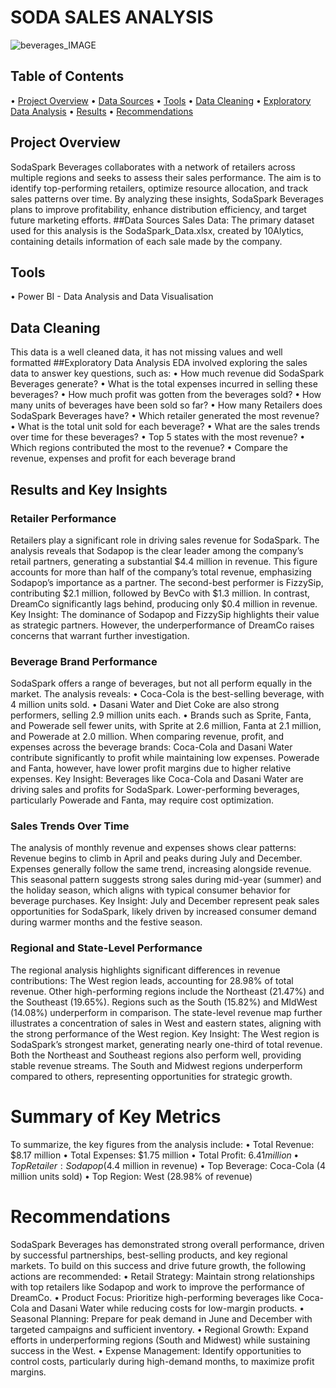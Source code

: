 # SODA SALES ANALYSIS 
![beverages_IMAGE](https://github.com/user-attachments/assets/200569d2-ad00-41b4-9c11-45b3f51db26f)


## Table of Contents
•	[Project Overview](#Project-Overiew)
•	[Data Sources](#Data-Sources)
•	[Tools](#Tools)
•	[Data Cleaning](#Data-Cleaning)
•	[Exploratory Data Analysis](#Exploratory-Data-Analysis)
•	[Results](#Results)
•	[Recommendations](#Recommendations)

## Project Overview
SodaSpark Beverages collaborates with a network of retailers across multiple regions and seeks to assess their sales performance. The aim is to identify top-performing retailers, optimize resource allocation, and track sales patterns over time. By analyzing these insights, SodaSpark Beverages plans to improve profitability, enhance distribution efficiency, and target future marketing efforts.
##Data Sources
Sales Data: The primary dataset used for this analysis is the SodaSpark_Data.xlsx,  created by 10Alytics, containing details information of each sale made by the company.

## Tools
•	Power BI - Data Analysis and Data Visualisation

## Data Cleaning 
This data is a well cleaned data, it has not missing values and well formatted
##Exploratory Data Analysis
EDA involved exploring the sales data to answer key questions, such as:
•	How much revenue did SodaSpark Beverages generate?
•	What is the total expenses incurred in selling these beverages?
•	How much profit was gotten from the beverages sold?
•	How many units of beverages have been sold so far?
•	How many Retailers does SodaSpark Beverages have?
•	Which retailer generated the most revenue?
•	What is the total unit sold for each beverage?
•	What are the sales trends over time for these beverages?
•	Top 5 states with the most revenue?
•	Which regions contributed the most to the revenue?
•	Compare the revenue, expenses and profit for each beverage brand

## Results and Key Insights
### Retailer Performance
Retailers play a significant role in driving sales revenue for SodaSpark. The analysis reveals that Sodapop is the clear leader among the company’s retail partners, generating a substantial $4.4 million in revenue. This figure accounts for more than half of the company’s total revenue, emphasizing Sodapop’s importance as a partner. The second-best performer is FizzySip, contributing $2.1 million, followed by BevCo with $1.3 million. In contrast, DreamCo significantly lags behind, producing only $0.4 million in revenue.
Key Insight: The dominance of Sodapop and FizzySip highlights their value as strategic partners. However, the underperformance of DreamCo raises concerns that warrant further investigation.

### Beverage Brand Performance
SodaSpark offers a range of beverages, but not all perform equally in the market. The analysis reveals:
•	Coca-Cola is the best-selling beverage, with 4 million units sold.
•	Dasani Water and Diet Coke are also strong performers, selling 2.9 million units each.
•	Brands such as Sprite, Fanta, and Powerade sell fewer units, with Sprite at 2.6 million, Fanta at 2.1 million, and Powerade at 2.0 million.
When comparing revenue, profit, and expenses across the beverage brands: Coca-Cola and Dasani Water contribute significantly to profit while maintaining low expenses. Powerade and Fanta, however, have lower profit margins due to higher relative expenses.
Key Insight: Beverages like Coca-Cola and Dasani Water are driving sales and profits for SodaSpark. Lower-performing beverages, particularly Powerade and Fanta, may require cost optimization.

### Sales Trends Over Time
The analysis of monthly revenue and expenses shows clear patterns: Revenue begins to climb in April and peaks during July and December. Expenses generally follow the same trend, increasing alongside revenue. This seasonal pattern suggests strong sales during mid-year (summer) and the holiday season, which aligns with typical consumer behavior for beverage purchases.
Key Insight: July and December represent peak sales opportunities for SodaSpark, likely driven by increased consumer demand during warmer months and the festive season.

### Regional and State-Level Performance
The regional analysis highlights significant differences in revenue contributions: The West region leads, accounting for 28.98% of total revenue. Other high-performing regions include the Northeast (21.47%) and the Southeast (19.65%). Regions such as the South (15.82%) and MIdWest (14.08%) underperform in comparison. The state-level revenue map further illustrates a concentration of sales in West and eastern states, aligning with the strong performance of the West region.
Key Insight: The West region is SodaSpark’s strongest market, generating nearly one-third of total revenue. Both the Northeast and Southeast regions also perform well, providing stable revenue streams. The South and Midwest regions underperform compared to others, representing opportunities for strategic growth. 

# Summary of Key Metrics
To summarize, the key figures from the analysis include:
•	Total Revenue: $8.17 million
•	Total Expenses: $1.75 million
•	Total Profit: $6.41 million
•	Top Retailer: Sodapop ($4.4 million in revenue)
•	Top Beverage: Coca-Cola (4 million units sold)
•	Top Region: West (28.98% of revenue)

# Recommendations
SodaSpark Beverages has demonstrated strong overall performance, driven by successful partnerships, best-selling products, and key regional markets. To build on this success and drive future growth, the following actions are recommended:
•	Retail Strategy: Maintain strong relationships with top retailers like Sodapop and work to improve the performance of DreamCo.
•	Product Focus: Prioritize high-performing beverages like Coca-Cola and Dasani Water while reducing costs for low-margin products.
•	Seasonal Planning: Prepare for peak demand in June and December with targeted campaigns and sufficient inventory.
•	Regional Growth: Expand efforts in underperforming regions (South and Midwest) while sustaining success in the West.
•	Expense Management: Identify opportunities to control costs, particularly during high-demand months, to maximize profit margins.


